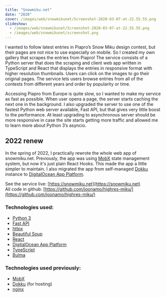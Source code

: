 ```yaml
---
title: "Snowmiku.net"
date: "2020"
cover: /images/web/snowmikunet/Screenshot-2020-03-07-at-22.55.55.png
slideshow:
  - /images/web/snowmikunet/Screenshot-2020-03-07-at-22.55.55.png
  - /images/web/snowmikunet/screenshot.png
---
```


I wanted to follow latest entries in Piapro’s Snow Miku design contest, but their pages are not nice to use especially on mobile. So I created my own gallery that scrapes the entries from Piapro! The service consists of a Python server that does the scraping and client web app written in TypeScript and React that displays the entries in responsive format with higher resolution thumbnails. Users can click on the images to go their original pages. The service lets users browse entries from all of the contests from different years and order by popularity or time.

Accessing Piapro from Europe is quite slow, so I wanted to make my service as fast as possible. When user opens a page, the server starts caching the next one in the background. I also upgraded the server to use one of the fastest Python web server available, Fast API, but that gives very little boost to the performance. At least upgrading to asynchronous server should be more responsive in case the site starts getting more traffic and allowed me to learn more about Python 3’s asyncio.

## 2022 renew

In the spring of 2022, I practically rewrote the whole web app of snowmiku.net. Previously, the app was using [MobX](https://mobx.js.org/) state management system, but now it's just plain React Hooks. This made the app a little simpler to maintain. I also migrated the app from self-managed [Dokku](http://dokku.viewdocs.io/dokku/) instance to [DigitalOcean App Platform](https://www.digitalocean.com/products/app-platform).

See the service live: [https://snowmiku.net](https://snowmiku.net)  
All code in github: [https://github.com/joonamo/highres-miku/](https://github.com/joonamo/highres-miku/)

### Technologies used:
- [Python 3](https://python.org)
- [Fast API](https://fastapi.tiangolo.com/)
- [httpx](https://www.python-httpx.org/)
- [Beautiful Soup](https://www.crummy.com/software/BeautifulSoup/)
- [React](https://reactjs.org/)
- [DigitalOcean App Platform](https://www.digitalocean.com/products/app-platform)
- [TypeScript](https://www.typescriptlang.org/)
- [Bulma](https://bulma.io/)

### Technologies used previously:
- [MobX](https://mobx.js.org/)
- [Dokku](http://dokku.viewdocs.io/dokku/) (for hosting)
- [nginx](https://nginx.org/)
